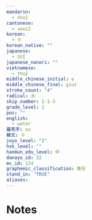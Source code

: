 ```yaml
---
mandarin:
  - shuǐ
cantonese:
  - seoi2
korean:
  - 수
korean_native: ""
japanese:
  - SUI
japanese_nanori: ""
vietnamese:
  - thuỷ
middle_chinese_initial: ɕ
middle_chinese_final: ɣiuɪ
stroke_count: "4"
radical: 水
skip_number: 1-1-3
grade_level: 1
pos: ""
english:
  - water
羅馬字: su
韓文: 수
joyo_level: "1"
hsk_level: ""
hanmun_edu_level: 中
danayo_id: 32
mc_id: 124
graphemic_classification: 象形
stand_in: "TRUE"
aliases:
---
```


# Notes
